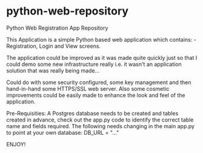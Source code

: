 # python-web-repository
Python Web Registration App Repository

This Application is a simple Python based web application which contains:
  -Registration, Login and View screens.
  
The application could be improved as it was made quite quickly just so that I could demo some new infrastructure really i.e. it wasn't an application solution that was really being made...

Could do with some security configured, some key management and then hand-in-hand some HTTPS/SSL web server.
Also some cosmetic improvements could be easily made to enhance the look and feel of the application.

Pre-Requisities:
A Postgres database needs to be created and tables created in advance, check out the app.py code to identify the correct table name and fields required.
The following needs changing in the main app.py to point at your own database: DB_URL = "..."

ENJOY! 
